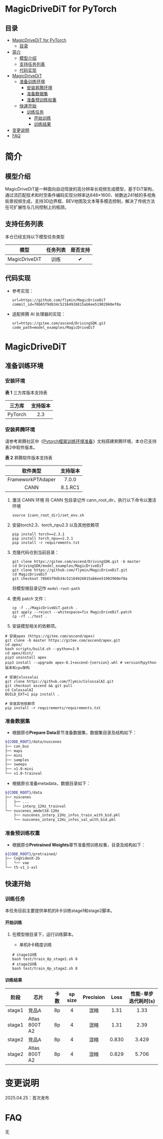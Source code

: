 # MagicDriveDiT for PyTorch

## 目录

- [MagicDriveDiT for PyTorch](#MagicDriveDiT-for-pytorch)
  - [目录](#目录)
- [简介](#简介)
  - [模型介绍](#模型介绍)
  - [支持任务列表](#支持任务列表)
  - [代码实现](#代码实现)
- [MagicDriveDiT](#MagicDriveDiT)
  - [准备训练环境](#准备训练环境)
    - [安装昇腾环境](#安装昇腾环境)
    - [准备数据集](#准备数据集)
    - [准备预训练权重](#准备预训练权重)
  - [快速开始](#快速开始)
    - [训练任务](#训练任务)
      - [开始训练](#开始训练)
      - [训练结果](#训练结果)
- [变更说明](#变更说明)
- [FAQ](#faq)

# 简介

## 模型介绍

MagicDriveDiT是一种面向自动驾驶的高分辨率长视频生成模型，基于DiT架构，通过流匹配技术和时空条件编码实现分辨率达848×1600、帧数达241帧的多视角街景视频生成，支持3D边界框、BEV地图及文本等多模态控制，解决了传统方法在可扩展性与几何控制上的瓶颈。

## 支持任务列表

本仓已经支持以下模型任务类型

|    模型     | 任务列表 | 是否支持 |
| :---------: | :------: | :------: |
| MagicDriveDiT |   训练   |    ✔     |

## 代码实现

- 参考实现：
  
  ```
  url=https://github.com/flymin/MagicDriveDiT
  commit_id=78b65f9db34c52164926815ab6ee51902960ef8a 
  ```

- 适配昇腾 AI 处理器的实现：
    ```
    url=https://gitee.com/ascend/DrivingSDK.git
    code_path=model_examples/MagicDriveDiT
    ```

# MagicDriveDiT

## 准备训练环境

### 安装环境

**表 1**  三方库版本支持表

| 三方库  | 支持版本 |
| :-----: | :------: |
| PyTorch |   2.3   |

### 安装昇腾环境

请参考昇腾社区中《[Pytorch框架训练环境准备](https://www.hiascend.com/document/detail/zh/ModelZoo/pytorchframework/ptes)》文档搭建昇腾环境，本仓已支持表2中软件版本。

**表 2**  昇腾软件版本支持表

|     软件类型      | 支持版本 |
| :---------------: | :------: |
| FrameworkPTAdaper | 7.0.0  |
|       CANN        | 8.1.RC1  |

1. 激活 CANN 环境
    将 CANN 包目录记作 cann_root_dir，执行以下命令以激活环境
    ```
    source {cann_root_dir}/set_env.sh
    ```

2. 安装torch2.3、torch_npu2.3 以及其他依赖项
    ```
    pip install torch==2.3.1
    pip install torch_npu==2.3.1
    pip install -r requirements.txt
    ```

3. 克隆代码仓到当前目录：

    ```
    git clone https://gitee.com/ascend/DrivingSDK.git -b master
    cd DrivingSDK/model_examples/MagicDriveDiT
    git clone https://github.com/flymin/MagicDriveDiT.git 
    cd MagicDriveDiT
    git checkout 78b65f9db34c52164926815ab6ee51902960ef8a
    ```

    将模型根目录记作 `model-root-path`
    
4. 使用 patch 文件：
    ```
    cp -f ../MagicDriveDiT.patch .
    git apply --reject --whitespace=fix MagicDriveDiT.patch
    cp -rf ../test .
    ```

4. 安装模型相关的依赖项。
  
  ```
  # 安装apex (https://gitee.com/ascend/apex)
  git clone -b master https://gitee.com/ascend/apex.git
  cd apex/
  bash scripts/build.sh --python=3.9
  cd apex/dist/
  pip3 uninstall apex
  pip3 install --upgrade apex-0.1+ascend-{version}.whl # version为python版本和cpu架构

  # 安装Colossalai
  git clone https://github.com/flymin/ColossalAI.git
  git checkout ascend && git pull
  cd ColossalAI
  BUILD_EXT=1 pip install .

  # 安装其他依赖项
  pip install -r requirements/requirements.txt
  ```

### 准备数据集

- 根据原仓**Prepare Data**章节准备数据集，数据集目录及结构如下：

```bash
${CODE_ROOT}/data/nuscenes
├── can_bus
├── maps
├── mini
├── samples
├── sweeps
├── v1.0-mini
└── v1.0-trainval
```

- 根据原仓准备metadata，数据目录如下：

```bash
${CODE_ROOT}/data
├── nuscenes
│   ├── ...
│   └── interp_12Hz_trainval
└── nuscenes_mmdet3d-12Hz
    ├── nuscenes_interp_12Hz_infos_train_with_bid.pkl
    └── nuscenes_interp_12Hz_infos_val_with_bid.pkl
```

### 准备预训练权重

- 根据原仓**Pretrained Weights**章节准备预训练权重，目录及结构如下：

```bash
${CODE_ROOT}/pretrained/
├── CogVideoX-2b
│   └── vae
└── t5-v1_1-xxl
```

## 快速开始

### 训练任务

本任务目前主要提供单机的8卡训练stage1和stage2脚本。

#### 开始训练

1. 在模型根目录下，运行训练脚本。

   - 单机8卡精度训练
   
   ```
   # stage1训练
   bash test/train_8p_stage1.sh 8
   # stage2训练
   bash test/train_8p_stage2.sh 8
   ```

#### 训练结果

|阶段| 芯片          | 卡数 | sp size | Precision | Loss | 性能-单步迭代耗时(s) |
|-------------| ------------- | :--: | :---------------: | :-------------------: | :-------------------: |:-------------------: |
|stage1| 竞品A           |  8p  |         4         |   混精    | 1.31 | 1.33|
|stage1| Atlas 800T A2 |  8p  |         4         |   混精    | 1.31 | 2.39|
|stage2| 竞品A           |  8p  |         4         |   混精    | 0.830 | 3.429|
|stage2| Atlas 800T A2 |  8p  |         4         |   混精    | 0.829 | 5.706 |

# 变更说明

2025.04.25：首次发布


# FAQ

无